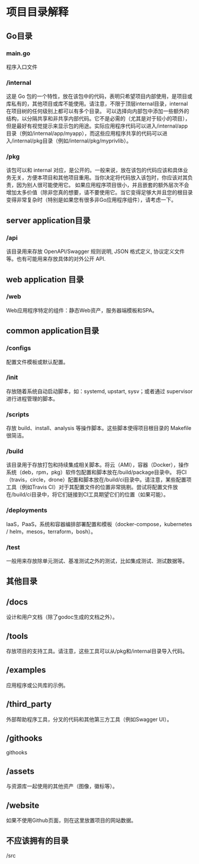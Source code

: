 # 项目目录解释
## Go目录
### main.go
程序入口文件
### /internal
这是 Go 包的一个特性，放在该包中的代码，表明只希望项目内部使用，是项目或库私有的，其他项目或库不能使用。请注意，不限于顶层internal目录，internal在项目树的任何级别上都可以有多个目录。
可以选择向内部包中添加一些额外的结构，以分隔共享和非共享内部代码。它不是必需的（尤其是对于较小的项目），但是最好有视觉提示来显示包的用途。实际应用程序代码可以进入/internal/app目录（例如/internal/app/myapp），而这些应用程序共享的代码可以进入/internal/pkg目录（例如/internal/pkg/myprivlib）。

### /pkg
该包可以和 internal 对应，是公开的。一般来说，放在该包的代码应该和具体业务无关，方便本项目和其他项目重用。当你决定将代码放入该包时，你应该对其负责，因为别人很可能使用它。
如果应用程序项目很小，并且嵌套的额外层次不会增加太多价值（除非您真的想要，请不要使用它。当它变得足够大并且您的根目录变得非常复杂时（特别是如果您有很多非Go应用程序组件），请考虑一下。

## server application目录
### /api
该目录用来存放 OpenAPI/Swagger 规则说明, JSON 格式定义, 协议定义文件等。也有可能用来存放具体的对外公开 API.

## web application 目录
### /web
Web应用程序特定的组件：静态Web资产，服务器端模板和SPA。

## common application目录
### /configs
配置文件模板或默认配置。

### /init
存放随着系统自动启动脚本，如：systemd, upstart, sysv；或者通过 supervisor 进行进程管理的脚本。

### /scripts
存放 build、install、analysis 等操作脚本。这些脚本使得项目根目录的 Makefile 很简洁。

### /build
该目录用于存放打包和持续集成相关脚本。将云（AMI），容器（Docker），操作系统（deb，rpm，pkg）软件包配置和脚本放在/build/package目录中。
将CI（travis，circle，drone）配置和脚本放在/build/ci目录中。请注意，某些配置项工具（例如Travis CI）对于其配置文件的位置非常挑剔。尝试将配置文件放在/build/ci目录中，将它们链接到CI工具期望它们的位置（如果可能）。

### /deployments
IaaS，PaaS，系统和容器编排部署配置和模板（docker-compose，kubernetes / helm，mesos，terraform，bosh）。

### /test
一般用来存放除单元测试、基准测试之外的测试，比如集成测试、测试数据等。

## 其他目录
## /docs
设计和用户文档（除了godoc生成的文档之外）。

## /tools
存放项目的支持工具。请注意，这些工具可以从/pkg和/internal目录导入代码。

## /examples
应用程序或公共库的示例。

## /third_party
外部帮助程序工具，分叉的代码和其他第三方工具（例如Swagger UI）。

## /githooks
githooks

## /assets
与资源库一起使用的其他资产（图像，徽标等）。

## /website
如果不使用Github页面，则在这里放置项目的网站数据。

## 不应该拥有的目录
/src